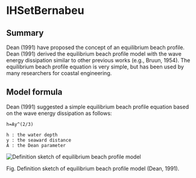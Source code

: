 # IHSetBernabeu

## Summary

Dean (1991) have proposed the concept of an equilibrium beach profile. Dean (1991) derived the equilibrium beach profile model with the wave energy dissipation similar to other previous works (e.g., Bruun, 1954). The equilibrium beach profile equation is very simple, but has been used by many researchers for coastal engineering.

## Model formula

Dean (1991) suggested a simple equilibrium beach profile equation based on the wave energy dissipation as follows:

```text
h=Ay^(2/3)

h : the water depth
y : the seaward distance
A : the Dean parameter
```

![Definition sketch of equilibrium beach profile model](_static/images/Imagen1.png)

Fig. Definition sketch of equilibrium beach profile model (Dean, 1991).
